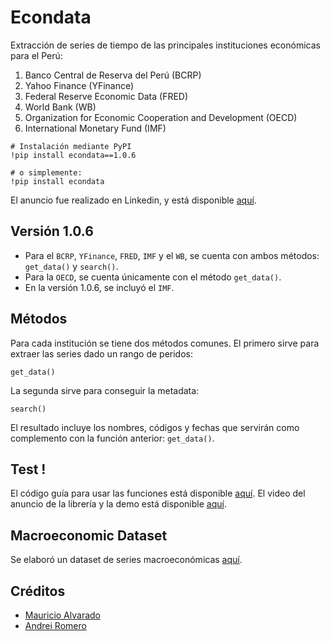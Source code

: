 # Econdata
Extracción de series de tiempo de las principales instituciones económicas para el Perú:
1. Banco Central de Reserva del Perú (BCRP)
2. Yahoo Finance (YFinance)
3. Federal Reserve Economic Data (FRED)
4. World Bank (WB)
5. Organization for Economic Cooperation and Development (OECD)
6. International Monetary Fund (IMF)

```
# Instalación mediante PyPI
!pip install econdata==1.0.6

# o simplemente:
!pip install econdata
```
El anuncio fue realizado en Linkedin, y está disponible [aquí](https://www.linkedin.com/posts/mauricioalvaradoo_github-mauricioalvaradooecondata-extracci%C3%B3n-activity-7053798889950179328-wl5w?utm_source=share&utm_medium=member_desktop). 


## Versión 1.0.6
* Para el `BCRP`, `YFinance`, `FRED`, `IMF` y el `WB`, se cuenta con ambos métodos: `get_data()` y `search()`.
* Para la `OECD`, se cuenta únicamente con el método `get_data()`.
* En la versión 1.0.6, se incluyó el `IMF`.


## Métodos
Para cada institución se tiene dos métodos comunes. El primero sirve para extraer las series dado un rango de peridos:
```
get_data()
```

La segunda sirve para conseguir la metadata:
```
search()
```
El resultado incluye los nombres, códigos y fechas que servirán como complemento con la función anterior: `get_data()`.


## Test !
El código guía para usar las funciones está disponible [aquí](https://github.com/mauricioalvaradoo/econdata/blob/master/test.py).
El video del anuncio de la librería y la demo está disponible [aquí](https://www.youtube.com/watch?v=etaqHMDfvtE).


## Macroeconomic Dataset
Se elaboró un dataset de series macroeconómicas [aquí](https://github.com/mauricioalvaradoo/econdata/blob/master/macro-dataset.py).



## Créditos
* [Mauricio Alvarado](https://github.com/mauricioalvaradoo)
* [Andrei Romero](https://github.com/Ixtalia)


